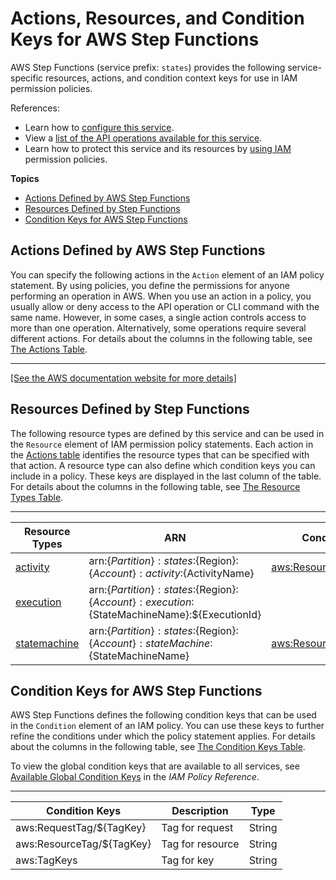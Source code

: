 # Actions, Resources, and Condition Keys for AWS Step Functions<a name="list_awsstepfunctions"></a>

AWS Step Functions \(service prefix: `states`\) provides the following service\-specific resources, actions, and condition context keys for use in IAM permission policies\.

References:
+ Learn how to [configure this service](https://docs.aws.amazon.com/step-functions/latest/dg/)\.
+ View a [list of the API operations available for this service](https://docs.aws.amazon.com/step-functions/latest/apireference/)\.
+ Learn how to protect this service and its resources by [using IAM](https://docs.aws.amazon.com/step-functions/latest/dg/procedure-create-iam-role.html) permission policies\.

**Topics**
+ [Actions Defined by AWS Step Functions](#awsstepfunctions-actions-as-permissions)
+ [Resources Defined by Step Functions](#awsstepfunctions-resources-for-iam-policies)
+ [Condition Keys for AWS Step Functions](#awsstepfunctions-policy-keys)

## Actions Defined by AWS Step Functions<a name="awsstepfunctions-actions-as-permissions"></a>

You can specify the following actions in the `Action` element of an IAM policy statement\. By using policies, you define the permissions for anyone performing an operation in AWS\. When you use an action in a policy, you usually allow or deny access to the API operation or CLI command with the same name\. However, in some cases, a single action controls access to more than one operation\. Alternatively, some operations require several different actions\. For details about the columns in the following table, see [The Actions Table](reference_policies_actions-resources-contextkeys.md#actions_table)\.


****  
[\[See the AWS documentation website for more details\]](http://docs.aws.amazon.com/IAM/latest/UserGuide/list_awsstepfunctions.html)

## Resources Defined by Step Functions<a name="awsstepfunctions-resources-for-iam-policies"></a>

The following resource types are defined by this service and can be used in the `Resource` element of IAM permission policy statements\. Each action in the [Actions table](#awsstepfunctions-actions-as-permissions) identifies the resource types that can be specified with that action\. A resource type can also define which condition keys you can include in a policy\. These keys are displayed in the last column of the table\. For details about the columns in the following table, see [The Resource Types Table](reference_policies_actions-resources-contextkeys.md#resources_table)\.


****  

| Resource Types | ARN | Condition Keys | 
| --- | --- | --- | 
|   [ activity ](https://docs.aws.amazon.com/step-functions/latest/dg/concepts-activities.html)  |  arn:$\{Partition\}:states:$\{Region\}:$\{Account\}:activity:$\{ActivityName\}  |   [ aws:ResourceTag/$\{TagKey\} ](#awsstepfunctions-aws_ResourceTag___TagKey_)   | 
|   [ execution ](https://docs.aws.amazon.com/step-functions/latest/dg/concepts-state-machine-executions.html)  |  arn:$\{Partition\}:states:$\{Region\}:$\{Account\}:execution:$\{StateMachineName\}:$\{ExecutionId\}  |  | 
|   [ statemachine ](https://docs.aws.amazon.com/step-functions/latest/dg/concepts-amazon-states-language.html)  |  arn:$\{Partition\}:states:$\{Region\}:$\{Account\}:stateMachine:$\{StateMachineName\}  |   [ aws:ResourceTag/$\{TagKey\} ](#awsstepfunctions-aws_ResourceTag___TagKey_)   | 

## Condition Keys for AWS Step Functions<a name="awsstepfunctions-policy-keys"></a>

AWS Step Functions defines the following condition keys that can be used in the `Condition` element of an IAM policy\. You can use these keys to further refine the conditions under which the policy statement applies\. For details about the columns in the following table, see [The Condition Keys Table](reference_policies_actions-resources-contextkeys.md#context_keys_table)\.

To view the global condition keys that are available to all services, see [Available Global Condition Keys](reference_policies_condition-keys.html#AvailableKeys) in the *IAM Policy Reference*\.


****  

| Condition Keys | Description | Type | 
| --- | --- | --- | 
|   aws:RequestTag/$\{TagKey\}  | Tag for request | String | 
|   aws:ResourceTag/$\{TagKey\}  | Tag for resource | String | 
|   aws:TagKeys  | Tag for key | String | 